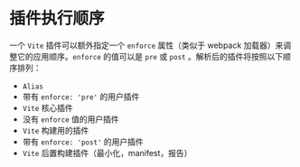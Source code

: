 # 插件执行顺序

一个 `Vite` 插件可以额外指定一个 `enforce` 属性（类似于 webpack 加载器）来调整它的应用顺序。`enforce` 的值可以是 `pre` 或 `post` 。解析后的插件将按照以下顺序排列：

- `Alias`
- 带有 `enforce: 'pre'` 的用户插件
- `Vite` 核心插件
- 没有 `enforce` 值的用户插件
- `Vite` 构建用的插件
- 带有 `enforce: 'post'` 的用户插件
- `Vite` 后置构建插件（最小化，manifest，报告）
